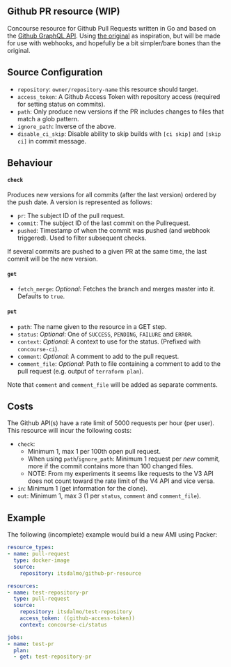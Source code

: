 ## Github PR resource (WIP)

Concourse resource for Github Pull Requests written in Go and based on the [Github GraphQL API](https://developer.github.com/v4/object/commit/).
Using [the original](https://github.com/jtarchie/github-pullrequest-resource) as inspiration, but will
be made for use with webhooks, and hopefully be a bit simpler/bare bones than the original.

## Source Configuration

- `repository`: `owner/repository-name` this resource should target.
- `access_token`: A Github Access Token with repository access (required for setting status on commits).
- `path`: Only produce new versions if the PR includes changes to files that match a glob pattern.
- `ignore_path`: Inverse of the above.
- `disable_ci_skip`: Disable ability to skip builds with `[ci skip]` and `[skip ci]` in commit message.

## Behaviour

#### `check`

Produces new versions for all commits (after the last version) ordered by the push date.
A version is represented as follows:

- `pr`: The subject ID of the pull request.
- `commit`: The subject ID of the last commit on the Pullrequest.
- `pushed`: Timestamp of when the commit was pushed (and webhook triggered). Used to filter subsequent checks.

If several commits are pushed to a given PR at the same time, the last commit will be the new version.

#### `get`

- `fetch_merge`: *Optional*: Fetches the branch and merges master into it. Defaults to `true`. 

#### `put`

- `path`: The name given to the resource in a GET step.
- `status`: *Optional*: One of `SUCCESS`, `PENDING`, `FAILURE` and `ERROR`.
- `context`: *Optional*: A context to use for the status. (Prefixed with `concourse-ci`).
- `comment`: *Optional*: A comment to add to the pull request.
- `comment_file`: *Optional*: Path to file containing a comment to add to the pull request (e.g. output of `terraform plan`).

Note that `comment` and `comment_file` will be added as separate comments.

## Costs

The Github API(s) have a rate limit of 5000 requests per hour (per user). This
resource will incur the following costs:

- `check`:
  - Minimum 1, max 1 per 100th open pull request.
  - When using `path`/`ignore_path`: Minimum 1 request per *new* commit, more if the commit contains more than 100 changed files.
  - NOTE: From my experiments it seems like requests to the V3 API does not count toward the rate limit of the V4 API and vice versa.
- `in`: Minimum 1 (get information for the clone).
- `out`: Minimum 1, max 3 (1 per `status`, `comment` and `comment_file`).

## Example

The following (incomplete) example would build a new AMI using Packer:

```yaml
resource_types:
- name: pull-request
  type: docker-image
  source:
    repository: itsdalmo/github-pr-resource

resources:
- name: test-repository-pr
  type: pull-request 
  source:
    repository: itsdalmo/test-repository
    access_token: ((github-access-token))
    context: concourse-ci/status

jobs:
- name: test-pr
  plan:
  - get: test-repository-pr
```
